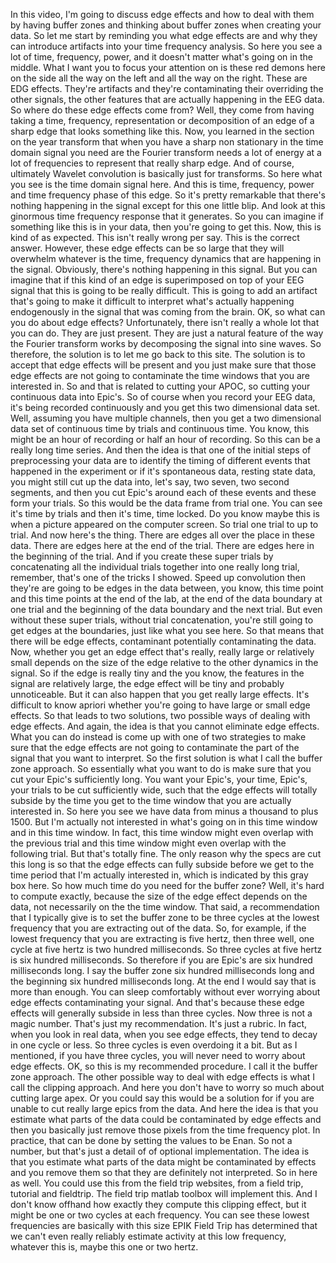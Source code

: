  In this video, I'm going to discuss edge effects and how to deal with them by having buffer zones and thinking about buffer zones when creating your data. So let me start by reminding you what edge effects are and why they can introduce artifacts into your time frequency analysis. So here you see a lot of time, frequency, power, and it doesn't matter what's going on in the middle. What I want you to focus your attention on is these red demons here on the side all the way on the left and all the way on the right. These are EDG effects. They're artifacts and they're contaminating their overriding the other signals, the other features that are actually happening in the EEG data. So where do these edge effects come from? Well, they come from having taking a time, frequency, representation or decomposition of an edge of a sharp edge that looks something like this. Now, you learned in the section on the year transform that when you have a sharp non stationary in the time domain signal you need are the Fourier transform needs a lot of energy at a lot of frequencies to represent that really sharp edge. And of course, ultimately Wavelet convolution is basically just for transforms. So here what you see is the time domain signal here. And this is time, frequency, power and time frequency phase of this edge. So it's pretty remarkable that there's nothing happening in the signal except for this one little blip. And look at this ginormous time frequency response that it generates. So you can imagine if something like this is in your data, then you're going to get this. Now, this is kind of as expected. This isn't really wrong per say. This is the correct answer. However, these edge effects can be so large that they will overwhelm whatever is the time, frequency dynamics that are happening in the signal. Obviously, there's nothing happening in this signal. But you can imagine that if this kind of an edge is superimposed on top of your EEG signal that this is going to be really difficult. This is going to add an artifact that's going to make it difficult to interpret what's actually happening endogenously in the signal that was coming from the brain. OK, so what can you do about edge effects? Unfortunately, there isn't really a whole lot that you can do. They are just present. They are just a natural feature of the way the Fourier transform works by decomposing the signal into sine waves. So therefore, the solution is to let me go back to this site. The solution is to accept that edge effects will be present and you just make sure that those edge effects are not going to contaminate the time windows that you are interested in. So and that is related to cutting your APOC, so cutting your continuous data into Epic's. So of course when you record your EEG data, it's being recorded continuously and you get this two dimensional data set. Well, assuming you have multiple channels, then you get a two dimensional data set of continuous time by trials and continuous time. You know, this might be an hour of recording or half an hour of recording. So this can be a really long time series. And then the idea is that one of the initial steps of preprocessing your data are to identify the timing of different events that happened in the experiment or if it's spontaneous data, resting state data, you might still cut up the data into, let's say, two seven, two second segments, and then you cut Epic's around each of these events and these form your trials. So this would be the data frame from trial one. You can see it's time by trials and then it's time, time locked. Do you know maybe this is when a picture appeared on the computer screen. So trial one trial to up to trial. And now here's the thing. There are edges all over the place in these data. There are edges here at the end of the trial. There are edges here in the beginning of the trial. And if you create these super trials by concatenating all the individual trials together into one really long trial, remember, that's one of the tricks I showed. Speed up convolution then they're are going to be edges in the data between, you know, this time point and this time points at the end of the lab, at the end of the data boundary at one trial and the beginning of the data boundary and the next trial. But even without these super trials, without trial concatenation, you're still going to get edges at the boundaries, just like what you see here. So that means that there will be edge effects, contaminant potentially contaminating the data. Now, whether you get an edge effect that's really, really large or relatively small depends on the size of the edge relative to the other dynamics in the signal. So if the edge is really tiny and the you know, the features in the signal are relatively large, the edge effect will be tiny and probably unnoticeable. But it can also happen that you get really large effects. It's difficult to know apriori whether you're going to have large or small edge effects. So that leads to two solutions, two possible ways of dealing with edge effects. And again, the idea is that you cannot eliminate edge effects. What you can do instead is come up with one of two strategies to make sure that the edge effects are not going to contaminate the part of the signal that you want to interpret. So the first solution is what I call the buffer zone approach. So essentially what you want to do is make sure that you cut your Epic's sufficiently long. You want your Epic's, your time, Epic's, your trials to be cut sufficiently wide, such that the edge effects will totally subside by the time you get to the time window that you are actually interested in. So here you see we have data from minus a thousand to plus 1500. But I'm actually not interested in what's going on in this time window and in this time window. In fact, this time window might even overlap with the previous trial and this time window might even overlap with the following trial. But that's totally fine. The only reason why the specs are cut this long is so that the edge effects can fully subside before we get to the time period that I'm actually interested in, which is indicated by this gray box here. So how much time do you need for the buffer zone? Well, it's hard to compute exactly, because the size of the edge effect depends on the data, not necessarily on the the time window. That said, a recommendation that I typically give is to set the buffer zone to be three cycles at the lowest frequency that you are extracting out of the data. So, for example, if the lowest frequency that you are extracting is five hertz, then three well, one cycle at five hertz is two hundred milliseconds. So three cycles at five hertz is six hundred milliseconds. So therefore if you are Epic's are six hundred milliseconds long. I say the buffer zone six hundred milliseconds long and the beginning six hundred milliseconds long. At the end I would say that is more than enough. You can sleep comfortably without ever worrying about edge effects contaminating your signal. And that's because these edge effects will generally subside in less than three cycles. Now three is not a magic number. That's just my recommendation. It's just a rubric. In fact, when you look in real data, when you see edge effects, they tend to decay in one cycle or less. So three cycles is even overdoing it a bit. But as I mentioned, if you have three cycles, you will never need to worry about edge effects. OK, so this is my recommended procedure. I call it the buffer zone approach. The other possible way to deal with edge effects is what I call the clipping approach. And here you don't have to worry so much about cutting large apex. Or you could say this would be a solution for if you are unable to cut really large epics from the data. And here the idea is that you estimate what parts of the data could be contaminated by edge effects and then you basically just remove those pixels from the time frequency plot. In practice, that can be done by setting the values to be Enan. So not a number, but that's just a detail of of optional implementation. The idea is that you estimate what parts of the data might be contaminated by effects and you remove them so that they are definitely not interpreted. So in here as well. You could use this from the field trip websites, from a field trip, tutorial and fieldtrip. The field trip matlab toolbox will implement this. And I don't know offhand how exactly they compute this clipping effect, but it might be one or two cycles at each frequency. You can see these lowest frequencies are basically with this size EPIK Field Trip has determined that we can't even really reliably estimate activity at this low frequency, whatever this is, maybe this one or two hertz.